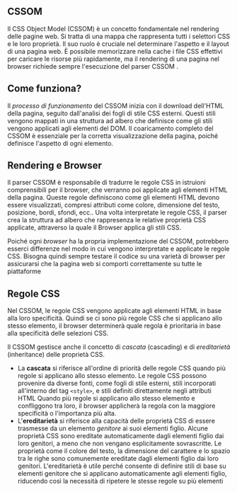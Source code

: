 <!-- @format -->

## CSSOM

Il CSS Object Model (CSSOM) è un concetto fondamentale nel rendering delle pagine web. Si tratta di una mappa che rappresenta tutti i selettori CSS e le loro proprietà. Il suo ruolo è cruciale nel determinare l'aspetto e il layout di una pagina web.
È possibile memorizzare nella cache i file CSS effettivi per caricare le risorse più rapidamente, ma il rendering di una pagina nel browser richiede sempre l'esecuzione del parser CSSOM .

## Come funziona?

Il _processo di funzionamento_ del CSSOM inizia con il download dell'HTML della pagina, seguito dall'analisi dei fogli di stile CSS esterni. Questi stili vengono mappati in una struttura ad albero che definisce come gli stili vengono applicati agli elementi del DOM. Il coaricamento completo del CSSOM è essenziale per la corretta visualizzazione della pagina, poiché definisce l'aspetto di ogni elemento.

## Rendering e Browser

Il parser CSSOM è responsabile di tradurre le regole CSS in istruioni comprensibili per il browser, che verranno poi applicate agli elementi HTML della pagina.
Queste regole definiscono come gli elementi HTML devono essere visualizzati, compresi attributi come colore, dimensione del testo, posizione, bordi, sfondi, ecc..
Una volta interpretate le regole CSS, il parser crea la struttura ad albero che rappresenza le relative proprietà CSS applicate, attraverso la quale il Browser applica gli stili CSS.

Poiché ogni _browser_ ha la propria implementazione del CSSOM, potrebbero esserci differenze nel modo in cui vengono interpretate e applicate le regole CSS.
Bisogna quindi sempre testare il codice su una varietà di browser per assicurarsi che la pagina web si comporti correttamente su tutte le piattaforme

## Regole CSS

Nel CSSOM, le regole CSS vengono applicate agli elementi HTML in base alla loro specificità. Quindi se ci sono più regole CSS che si applicano allo stesso elemento, il browser determinerà quale regola è prioritaria in base alla specificità delle selezioni CSS.

Il CSSOM gestisce anche il concetto di _cascata_ (cascading) e di _ereditarietà_ (inheritance) delle proprietà CSS.

- La **cascata** si riferisce all'ordine di priorità delle regole CSS quando più regole si applicano allo stesso elemento. Le regole CSS possono provenire da diverse fonti, come fogli di stile esterni, stili incorporati all'interno del tag `<style>`, e stili definiti direttamente negli attributi HTML
  Quando più regole si applicano allo stesso elemento e confliggono tra loro, il browser applicherà la regola con la maggiore specificità o l'importanza più alta.
- L'**ereditarietà** si riferisce alla capacità delle proprietà CSS di essere trasmesse da un elemento _genitore_ ai suoi elementi figlio.
  Alcune proprietà CSS sono ereditate automaticamente dagli elementi figlio dai loro genitori, a meno che non vengano esplicitamente sovrascritte.
  Le proprietà come il colore del testo, la dimensione del carattere e lo spazio tra le righe sono comunemente ereditate dagli elementi figlio dai loro genitori.
  L'ereditarietà è utile perché consente di definire stili di base su elementi genitore che si applicano automaticamente agli elementi figlio, riducendo così la necessità di ripetere le stesse regole su più elementi
